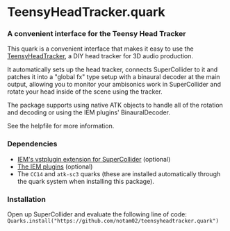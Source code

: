 # TeensyHeadTracker.quark

### A convenient interface for the Teensy Head Tracker

This quark is a convenient interface that makes it easy to use the [TeensyHeadTracker](https://github.com/notam02/Teensy-Head-Tracker), a DIY head tracker for 3D audio production. 

It automatically sets up the head tracker, connects SuperCollider to it and patches it into a "global fx" type setup with a binaural decoder at the main output, allowing you to monitor your ambisonics work in SuperCollider and rotate your head inside of the scene using the tracker.

The package supports using native ATK objects to handle all of the rotation and decoding or using the IEM plugins' BinauralDecoder.

See the helpfile for more information.

### Dependencies

- [IEM's vstplugin extension for SuperCollider](https://git.iem.at/pd/vstplugin/-/releases) (optional)
- [The IEM plugins](https://plugins.iem.at/) (optional)
- The `CC14` and `atk-sc3` quarks (these are installed automatically through the quark system when installing this package).

### Installation

Open up SuperCollider and evaluate the following line of code:
`Quarks.install("https://github.com/notam02/teensyheadtracker.quark")`
